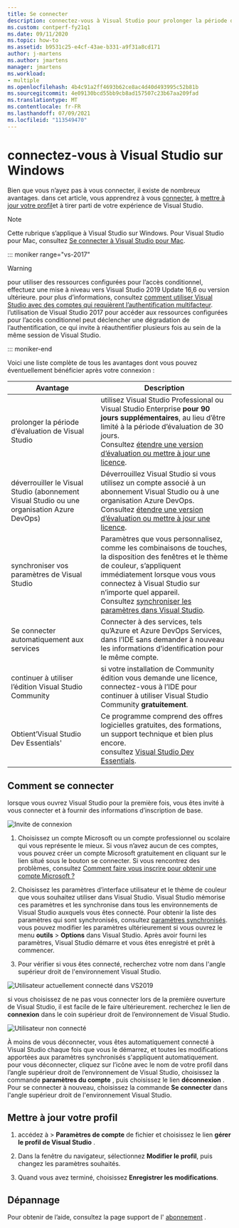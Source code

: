 ```yaml
---
title: Se connecter
description: connectez-vous à Visual Studio pour prolonger la période d’évaluation de Visual Studio, déverrouiller Visual Studio et bien plus encore
ms.custom: contperf-fy21q1
ms.date: 09/11/2020
ms.topic: how-to
ms.assetid: b9531c25-e4cf-43ae-b331-a9f31a8cd171
author: j-martens
ms.author: jmartens
manager: jmartens
ms.workload:
- multiple
ms.openlocfilehash: 4b4c91a2ff4693b62ce8ac4d40d493995c52b81b
ms.sourcegitcommit: 4e09130bcd55bb9cb8ad157507c23b67aa209fad
ms.translationtype: MT
ms.contentlocale: fr-FR
ms.lasthandoff: 07/09/2021
ms.locfileid: "113549470"
---
```

# <a name="sign-in-to-visual-studio-on-windows"></a>connectez-vous à Visual Studio sur Windows 

Bien que vous n’ayez pas à vous connecter, il existe de nombreux avantages. dans cet article, vous apprendrez à vous [connecter](#how-to-sign-in), à [mettre à jour votre profil](#update-your-profile)et à tirer parti de votre expérience de Visual Studio. 

> [!NOTE]
> Cette rubrique s’applique à Visual Studio sur Windows. Pour Visual Studio pour Mac, consultez [Se connecter à Visual Studio pour Mac](/visualstudio/mac/signing-in).

::: moniker range="vs-2017"

> [!WARNING]
> pour utiliser des ressources configurées pour l’accès conditionnel, effectuez une mise à niveau vers Visual Studio 2019 Update 16,6 ou version ultérieure. pour plus d’informations, consultez [comment utiliser Visual Studio avec des comptes qui requièrent l’authentification multifacteur](work-with-multi-factor-authentication.md).
> l’utilisation de Visual Studio 2017 pour accéder aux ressources configurées pour l’accès conditionnel peut déclencher une dégradation de l’authentification, ce qui invite à réauthentifier plusieurs fois au sein de la même session de Visual Studio. 
> 
::: moniker-end

Voici une liste complète de tous les avantages dont vous pouvez éventuellement bénéficier après votre connexion :

|Avantage|Description|
|---|---|
|prolonger la période d’évaluation de Visual Studio|utilisez Visual Studio Professional ou Visual Studio Enterprise **pour 90 jours supplémentaires**, au lieu d’être limité à la période d’évaluation de 30 jours. <br/>Consultez [étendre une version d’évaluation ou mettre à jour une licence](../ide/how-to-unlock-visual-studio.md).|
|déverrouiller le Visual Studio (abonnement Visual Studio ou une organisation Azure DevOps)|Déverrouillez Visual Studio si vous utilisez un compte associé à un abonnement Visual Studio ou à une organisation Azure DevOps.<br/>Consultez [étendre une version d’évaluation ou mettre à jour une licence](../ide/how-to-unlock-visual-studio.md).|
|synchroniser vos paramètres de Visual Studio|Paramètres que vous personnalisez, comme les combinaisons de touches, la disposition des fenêtres et le thème de couleur, s’appliquent immédiatement lorsque vous vous connectez à Visual Studio sur n’importe quel appareil. <br/>Consultez [synchroniser les paramètres dans Visual Studio](../ide/synchronized-settings-in-visual-studio.md).|
|Se connecter automatiquement aux services|Connecter à des services, tels qu’Azure et Azure DevOps Services, dans l’IDE sans demander à nouveau les informations d’identification pour le même compte.|
|continuer à utiliser l’édition Visual Studio Community|si votre installation de Community édition vous demande une licence, connectez-vous à l’IDE pour continuer à utiliser Visual Studio Community **gratuitement**. |
|Obtient’Visual Studio Dev Essentials'|Ce programme comprend des offres logicielles gratuites, des formations, un support technique et bien plus encore. <br/>consultez [Visual Studio Dev Essentials](https://visualstudio.microsoft.com/dev-essentials/).|


## <a name="how-to-sign-in"></a>Comment se connecter 

lorsque vous ouvrez Visual Studio pour la première fois, vous êtes invité à vous connecter et à fournir des informations d’inscription de base.

![Invite de connexion](../ide/media/vs2019_signinpopup.png)

1. Choisissez un compte Microsoft ou un compte professionnel ou scolaire qui vous représente le mieux. Si vous n’avez aucun de ces comptes, vous pouvez créer un compte Microsoft gratuitement en cliquant sur le lien situé sous le bouton se connecter. Si vous rencontrez des problèmes, consultez [Comment faire vous inscrire pour obtenir une compte Microsoft ?](https://support.microsoft.com/help/4026324/microsoft-account-how-to-create)

2. Choisissez les paramètres d’interface utilisateur et le thème de couleur que vous souhaitez utiliser dans Visual Studio. Visual Studio mémorise ces paramètres et les synchronise dans tous les environnements de Visual Studio auxquels vous êtes connecté. Pour obtenir la liste des paramètres qui sont synchronisés, consultez [paramètres synchronisés](../ide/synchronized-settings-in-visual-studio.md). vous pouvez modifier les paramètres ultérieurement si vous ouvrez le menu **outils**  >  **Options** dans Visual Studio.
   Après avoir fourni les paramètres, Visual Studio démarre et vous êtes enregistré et prêt à commencer. 
   
1. Pour vérifier si vous êtes connecté, recherchez votre nom dans l'angle supérieur droit de l'environnement Visual Studio.

![Utilisateur actuellement connecté dans VS2019](../ide/media/vs2019_username.png)

si vous choisissez de ne pas vous connecter lors de la première ouverture de Visual Studio, il est facile de le faire ultérieurement. recherchez le lien de **connexion** dans le coin supérieur droit de l’environnement de Visual Studio.

![Utilisateur non connecté](../ide/media/vs2019_usernotsignedin.png)

À moins de vous déconnecter, vous êtes automatiquement connecté à Visual Studio chaque fois que vous le démarrez, et toutes les modifications apportées aux paramètres synchronisés s'appliquent automatiquement. pour vous déconnecter, cliquez sur l’icône avec le nom de votre profil dans l’angle supérieur droit de l’environnement de Visual Studio, choisissez la commande **paramètres du compte** , puis choisissez le lien **déconnexion** . Pour se connecter à nouveau, choisissez la commande **Se connecter** dans l'angle supérieur droit de l'environnement Visual Studio.

## <a name="update-your-profile"></a>Mettre à jour votre profil

1. accédez à   >  **Paramètres de compte** de fichier et choisissez le lien **gérer le profil de Visual Studio** .

1. Dans la fenêtre du navigateur, sélectionnez **Modifier le profil**, puis changez les paramètres souhaités.

1. Quand vous avez terminé, choisissez **Enregistrer les modifications**.

## <a name="troubleshooting"></a>Dépannage

Pour obtenir de l’aide, consultez la page support de l' [abonnement](https://visualstudio.microsoft.com/subscriptions/support/) .
